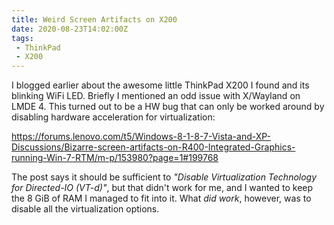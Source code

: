 ```yaml
---
title: Weird Screen Artifacts on X200
date: 2020-08-23T14:02:00Z
tags:
 - ThinkPad
 - X200
---
```


I blogged earlier about the awesome little ThinkPad X200 I found and its
blinking WiFi LED.  Briefly I mentioned an odd issue with X/Wayland on
LMDE 4.  This turned out to be a HW bug that can only be worked around
by disabling hardware acceleration for virtualization:

https://forums.lenovo.com/t5/Windows-8-1-8-7-Vista-and-XP-Discussions/Bizarre-screen-artifacts-on-R400-Integrated-Graphics-running-Win-7-RTM/m-p/153980?page=1#199768

The post says it should be sufficient to *"Disable Virtualization
Technology for Directed-IO (VT-d)"*, but that didn't work for me,
and I wanted to keep the 8 GiB of RAM I managed to fit into it.
What *did work*, however, was to disable all the virtualization
options.
